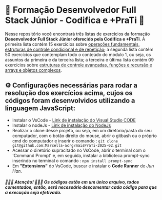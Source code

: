 # 🚀 **Formação Desenvolvedor Full Stack Júnior - Codifica e +PraTi** 🚀

Nesse repositório você encontrará três listas de exercícios da formação **Desenvolvedor Full Stack Júnior oferecido pela Codifica e +PraTi**. A primeira lista contém 15 exercícios sobre <u>operações fundamentais, estruturas de controle condicional e de repetição</u>; a segunda lista contém 50 exercícios que contemplam todo o conteúdo do módulo 1, ou seja, os assuntos da primeira e da terceira lista; a terceira e última lista contém 09 exercícios sobre <u>estruturas de controle avançadas, funções e recursão e arrays e objetos complexos</u>.


## **⚙ Configurações necessárias para rodar a resolução dos exercícios acima, cujos os códigos foram desenvolvidos utilizando a linguagem JavaScript**: 
* Instalar o VsCode - [Link de instalação do Visual Studio CODE](https://code.visualstudio.com/download)
* Instalar o nodeJs - [Link de instalação do NodeJs](https://nodejs.org/p)
* Realizar o clone desse projeto, ou seja, em um diretório/pasta do seu computador, com o botão direito do mouse, abrir o gitbash ou o próprio cmd do computador e inserir o comando :  `git clone git@github.com:Marcella-acrg/maisPraTi-2025-02.git` 
* Acessar o diretório supracitado no VsCode, abrir o terminal com o 'Command Prompt' e, em seguida, instalar a biblioteca prompt-sync inserindo no terminal o comando : `npm install prompt-sync`
* Em **"Extensions"** do VsCode, buscar e instalar o **Code Runner** de *Jun Han*.

##### 🚨🚨🚨 **Atenção! 🚨🚨🚨 Os códigos estão em um único arquivo, todos comentados, então, será necessário descomentar cada código para que a execução seja efetivada.** 